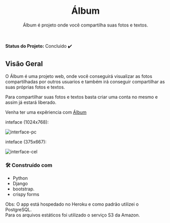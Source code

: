 
<h1 align="center">Álbum</h1>

<p align="center">Álbum é projeto onde você compartilha suas fotos e textos.</p>

<br><br>
<b>Status do Projeto:</b> Concluido :heavy_check_mark:
<h2>Visão Geral</h2>

O Álbum é uma projeto web, onde você conseguirá visualizar as fotos compartilhadas por outros usuarios e também irá conseguir compartilhar as suas próprias fotos e textos.

Para compartilhar suas fotos e textos basta criar uma conta no mesmo e assim já estará liberado.

Venha ter uma expêriencia com <a href="https://algum-project.herokuapp.com/">Álbum</a>

inteface (1024x768):

![interface-pc](https://user-images.githubusercontent.com/42556458/108722353-d1c99c00-7501-11eb-92da-a6bb35b04d5b.png)


inteface (375x667):

![interface-cel](https://user-images.githubusercontent.com/42556458/108723186-bd39d380-7502-11eb-916f-eb14b013b974.png)



<h3>🛠️ Construído com</h3>

- Python
- Django
- bootstrap.
- crispy forms

Obs: O app está hospedado no Heroku e como padrão utilizei o PostgreSQL.<br>
Para os arquivos estáticos foi utilizado o serviço S3 da Amazon. 

